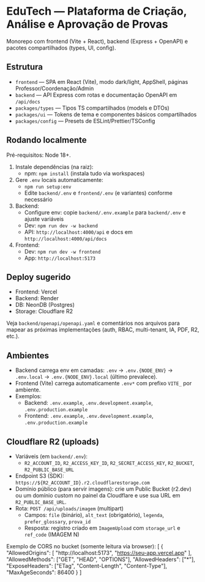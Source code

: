 # EduTech — Plataforma de Criação, Análise e Aprovação de Provas

Monorepo com frontend (Vite + React), backend (Express + OpenAPI) e pacotes compartilhados (types, UI, config).

## Estrutura

- `frontend` — SPA em React (Vite), modo dark/light, AppShell, páginas Professor/Coordenação/Admin
- `backend` — API Express com rotas e documentação OpenAPI em `/api/docs`
- `packages/types` — Tipos TS compartilhados (models e DTOs)
- `packages/ui` — Tokens de tema e componentes básicos compartilhados
- `packages/config` — Presets de ESLint/Prettier/TSConfig

## Rodando localmente

Pré-requisitos: Node 18+.

1. Instale dependências (na raiz):
   - npm: `npm install` (instala tudo via workspaces)
2. Gere `.env` locais automaticamente:
   - `npm run setup:env`
   - Edite `backend/.env` e `frontend/.env` (e variantes) conforme necessário
3. Backend:
   - Configure env: copie `backend/.env.example` para `backend/.env` e ajuste variáveis
   - Dev: `npm run dev -w backend`
   - API: `http://localhost:4000/api` e docs em `http://localhost:4000/api/docs`
4. Frontend:
   - Dev: `npm run dev -w frontend`
   - App: `http://localhost:5173`

## Deploy sugerido

- Frontend: Vercel
- Backend: Render
- DB: NeonDB (Postgres)
- Storage: Cloudflare R2

 Veja `backend/openapi/openapi.yaml` e comentários nos arquivos para mapear as próximas implementações (auth, RBAC, multi-tenant, IA, PDF, R2, etc.).

## Ambientes

- Backend carrega env em camadas: `.env` → `.env.{NODE_ENV}` → `.env.local` → `.env.{NODE_ENV}.local` (último prevalece).
- Frontend (Vite) carrega automaticamente `.env*` com prefixo `VITE_` por ambiente.
- Exemplos:
  - Backend: `.env.example`, `.env.development.example`, `.env.production.example`
  - Frontend: `.env.example`, `.env.development.example`, `.env.production.example`

## Cloudflare R2 (uploads)

- Variáveis (em `backend/.env`):
  - `R2_ACCOUNT_ID`, `R2_ACCESS_KEY_ID`, `R2_SECRET_ACCESS_KEY`, `R2_BUCKET`, `R2_PUBLIC_BASE_URL`
- Endpoint S3 (SDK): `https://${R2_ACCOUNT_ID}.r2.cloudflarestorage.com`
- Domínio público (para servir imagens): crie um Public Bucket (r2.dev) ou um domínio custom no painel da Cloudflare e use sua URL em `R2_PUBLIC_BASE_URL`.
- Rota: `POST /api/uploads/imagem` (multipart)
  - Campos: `file` (binário), `alt_text` (obrigatório), `legenda`, `prefer_glossary`, `prova_id`
  - Resposta: registro criado em `ImagemUpload` com `storage_url` e `ref_code` (IMAGEM N)

Exemplo de CORS no bucket (somente leitura via browser):
[
  {
    "AllowedOrigins": [
      "http://localhost:5173",
      "https://seu-app.vercel.app"
    ],
    "AllowedMethods": ["GET", "HEAD", "OPTIONS"],
    "AllowedHeaders": ["*"],
    "ExposeHeaders": ["ETag", "Content-Length", "Content-Type"],
    "MaxAgeSeconds": 86400
  }
]
